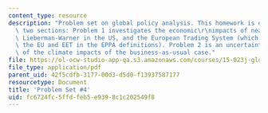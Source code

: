 ```yaml
---
content_type: resource
description: "Problem set on global policy analysis. This homework is divided into\
  \ two sections: Problem 1 investigates the economic\r\nimpacts of near term policies:\
  \ Lieberman-Warner in the US, and the European Trading System (which encompasses\
  \ the EU and EET in the EPPA definitions). Problem 2 is an uncertainty analysis\
  \ of the climate impacts of the business-as-usual case."
file: https://ol-ocw-studio-app-qa.s3.amazonaws.com/courses/15-023j-global-climate-change-economics-science-and-policy-spring-2008/fc6724fc5ffdfeb5e9398c1c202549f8_assn4.pdf
file_type: application/pdf
parent_uid: 42f5cdfb-3177-00d3-d5d0-f13937587177
resourcetype: Document
title: 'Problem Set #4'
uid: fc6724fc-5ffd-feb5-e939-8c1c202549f8
---
```

